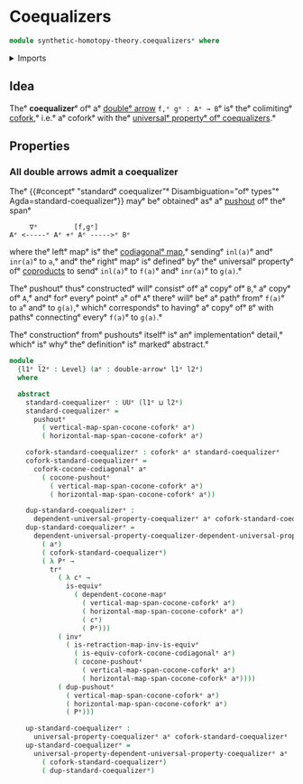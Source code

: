 # Coequalizers

```agda
module synthetic-homotopy-theory.coequalizersᵉ where
```

<details><summary>Imports</summary>

```agda
open import foundation.double-arrowsᵉ
open import foundation.equivalencesᵉ
open import foundation.identity-typesᵉ
open import foundation.transport-along-identificationsᵉ
open import foundation.universe-levelsᵉ

open import synthetic-homotopy-theory.coforksᵉ
open import synthetic-homotopy-theory.dependent-cocones-under-spansᵉ
open import synthetic-homotopy-theory.dependent-universal-property-coequalizersᵉ
open import synthetic-homotopy-theory.pushoutsᵉ
open import synthetic-homotopy-theory.universal-property-coequalizersᵉ
```

</details>

## Idea

Theᵉ **coequalizer**ᵉ ofᵉ aᵉ [doubleᵉ arrow](foundation.double-arrows.mdᵉ)
`f,ᵉ gᵉ : Aᵉ → B`ᵉ isᵉ theᵉ colimitingᵉ [cofork](synthetic-homotopy-theory.coforks.md),ᵉ
i.e.ᵉ aᵉ coforkᵉ with theᵉ
[universalᵉ propertyᵉ ofᵉ coequalizers](synthetic-homotopy-theory.universal-property-coequalizers.md).ᵉ

## Properties

### All double arrows admit a coequalizer

Theᵉ
{{#conceptᵉ "standardᵉ coequalizer"ᵉ Disambiguation="ofᵉ types"ᵉ Agda=standard-coequalizerᵉ}}
mayᵉ beᵉ obtainedᵉ asᵉ aᵉ [pushout](synthetic-homotopy-theory.pushouts.mdᵉ) ofᵉ theᵉ
spanᵉ

```text
     ∇ᵉ         [f,gᵉ]
Aᵉ <-----ᵉ Aᵉ +ᵉ Aᵉ ----->ᵉ Bᵉ
```

where theᵉ leftᵉ mapᵉ isᵉ theᵉ
[codiagonalᵉ map](foundation.codiagonal-maps-of-types.md),ᵉ sendingᵉ `inl(a)`ᵉ andᵉ
`inr(a)`ᵉ to `a`,ᵉ andᵉ theᵉ rightᵉ mapᵉ isᵉ definedᵉ byᵉ theᵉ universalᵉ propertyᵉ ofᵉ
[coproducts](foundation.coproduct-types.mdᵉ) to sendᵉ `inl(a)`ᵉ to `f(a)`ᵉ andᵉ
`inr(a)`ᵉ to `g(a)`.ᵉ

Theᵉ pushoutᵉ thusᵉ constructedᵉ willᵉ consistᵉ ofᵉ aᵉ copyᵉ ofᵉ `B`,ᵉ aᵉ copyᵉ ofᵉ `A`,ᵉ andᵉ
forᵉ everyᵉ pointᵉ `a`ᵉ ofᵉ `A`ᵉ thereᵉ willᵉ beᵉ aᵉ pathᵉ fromᵉ `f(a)`ᵉ to `a`ᵉ andᵉ to
`g(a)`,ᵉ whichᵉ correspondsᵉ to havingᵉ aᵉ copyᵉ ofᵉ `B`ᵉ with pathsᵉ connectingᵉ everyᵉ
`f(a)`ᵉ to `g(a)`.ᵉ

Theᵉ constructionᵉ fromᵉ pushoutsᵉ itselfᵉ isᵉ anᵉ implementationᵉ detail,ᵉ whichᵉ isᵉ whyᵉ
theᵉ definitionᵉ isᵉ markedᵉ abstract.ᵉ

```agda
module _
  {l1ᵉ l2ᵉ : Level} (aᵉ : double-arrowᵉ l1ᵉ l2ᵉ)
  where

  abstract
    standard-coequalizerᵉ : UUᵉ (l1ᵉ ⊔ l2ᵉ)
    standard-coequalizerᵉ =
      pushoutᵉ
        ( vertical-map-span-cocone-coforkᵉ aᵉ)
        ( horizontal-map-span-cocone-coforkᵉ aᵉ)

    cofork-standard-coequalizerᵉ : coforkᵉ aᵉ standard-coequalizerᵉ
    cofork-standard-coequalizerᵉ =
      cofork-cocone-codiagonalᵉ aᵉ
        ( cocone-pushoutᵉ
          ( vertical-map-span-cocone-coforkᵉ aᵉ)
          ( horizontal-map-span-cocone-coforkᵉ aᵉ))

    dup-standard-coequalizerᵉ :
      dependent-universal-property-coequalizerᵉ aᵉ cofork-standard-coequalizerᵉ
    dup-standard-coequalizerᵉ =
      dependent-universal-property-coequalizer-dependent-universal-property-pushoutᵉ
        ( aᵉ)
        ( cofork-standard-coequalizerᵉ)
        ( λ Pᵉ →
          trᵉ
            ( λ cᵉ →
              is-equivᵉ
                ( dependent-cocone-mapᵉ
                  ( vertical-map-span-cocone-coforkᵉ aᵉ)
                  ( horizontal-map-span-cocone-coforkᵉ aᵉ)
                  ( cᵉ)
                  ( Pᵉ)))
            ( invᵉ
              ( is-retraction-map-inv-is-equivᵉ
                ( is-equiv-cofork-cocone-codiagonalᵉ aᵉ)
                ( cocone-pushoutᵉ
                  ( vertical-map-span-cocone-coforkᵉ aᵉ)
                  ( horizontal-map-span-cocone-coforkᵉ aᵉ))))
            ( dup-pushoutᵉ
              ( vertical-map-span-cocone-coforkᵉ aᵉ)
              ( horizontal-map-span-cocone-coforkᵉ aᵉ)
              ( Pᵉ)))

    up-standard-coequalizerᵉ :
      universal-property-coequalizerᵉ aᵉ cofork-standard-coequalizerᵉ
    up-standard-coequalizerᵉ =
      universal-property-dependent-universal-property-coequalizerᵉ aᵉ
        ( cofork-standard-coequalizerᵉ)
        ( dup-standard-coequalizerᵉ)
```